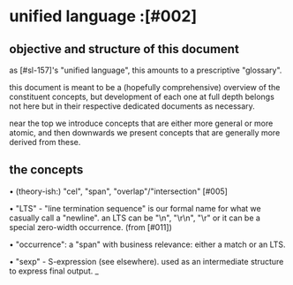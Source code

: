 # unified language :[#002]

## objective and structure of this document

as [#sl-157]'s "unified language", this amounts to a prescriptive "glossary".

this document is meant to be a (hopefully comprehensive) overview of the
constituent concepts, but development of each one at full depth belongs
not here but in their respective dedicated documents as necessary.

near the top we introduce concepts that are either more general or more
atomic, and then downwards we present concepts that are generally more
derived from these.




## the concepts

  • (theory-ish:) "cel", "span", "overlap"/"intersection" [#005]

  • "LTS" - "line termination sequence" is our formal name for what we
    casually call a "newline". an LTS can be "\n", "\r\n", "\r" or it can
    be a special zero-width occurrence. (from [#011])

  • "occurrence": a "span" with business relevance: either a match or
    an LTS.

  • "sexp" - S-expression (see elsewhere). used as an intermediate
    structure to express final output.
_
